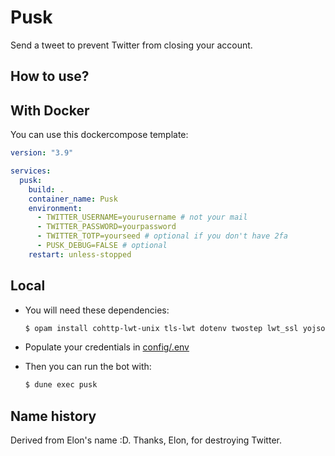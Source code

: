 # Pusk

Send a tweet to prevent Twitter from closing your account.

## How to use?

## With Docker

You can use this dockercompose template:

```yaml
version: "3.9"

services:
  pusk:
    build: .
    container_name: Pusk
    environment:
      - TWITTER_USERNAME=yourusername # not your mail
      - TWITTER_PASSWORD=yourpassword
      - TWITTER_TOTP=yourseed # optional if you don't have 2fa
      - PUSK_DEBUG=FALSE # optional
    restart: unless-stopped
```

## Local

- You will need these dependencies:

  ```sh
  $ opam install cohttp-lwt-unix tls-lwt dotenv twostep lwt_ssl yojson
  ```

- Populate your credentials in [config/.env](./config/.env)
- Then you can run the bot with:

  ```sh
  $ dune exec pusk
  ```

## Name history

Derived from Elon's name :D. Thanks, Elon, for destroying Twitter.
